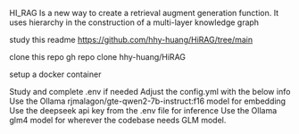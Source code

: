 HI_RAG
Is a new way to create a retrieval augment generation function. It uses hierarchy in the construction of a multi-layer knowledge graph


study this readme
https://github.com/hhy-huang/HiRAG/tree/main

clone this repo
gh repo clone hhy-huang/HiRAG

setup a docker container

Study and complete .env if needed
Adjust the config.yml with the below info
Use the Ollama rjmalagon/gte-qwen2-7b-instruct:f16 model for embedding
Use the deepseek api key from the .env file for inference
Use the Ollama glm4 model for wherever the codebase needs GLM model. 





